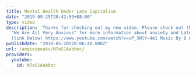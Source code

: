 ```yaml
---
title: Mental Health Under Late Capitalism
date: "2019-09-25T20:42:59+08:00"
type: video
description: 'Thanks for checking out my new video. Please check out the Audio Essay:
  "We Are All Very Anxious" for more information about anxiety and Late Capitalism
  (link Below) https://www.youtube.com/watch?v=vP_5NlY-4mI Music By B A R R Y https://soundcloud.com/marble-standards/sets/sit-back'
publishdate: "2018-05-20T20:06:48.000Z"
url: /angiespeaks/N7aS1Aabboc/
providers:
  youtube:
    id: N7aS1Aabboc
---
```

